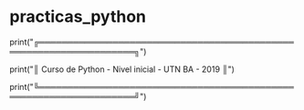 # practicas_python
print("╔═══════════════════════════════════════════════════════════════════╗")


print("║      Curso de Python  -  Nivel inicial  -  UTN BA  -  2019        ║")


print("╚═══════════════════════════════════════════════════════════════════╝")
